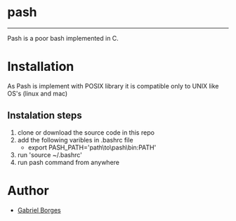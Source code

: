 # pash
---
Pash is a poor bash implemented in C.

# Installation
As Pash is implement with POSIX library it is compatible only to UNIX like OS's (linux and mac)
## Instalation steps 
1. clone or download the source code in this repo  
2. add the following varibles in .bashrc file
    * export PASH\_PATH='path\to\pash\bin:PATH'
3. run 'source ~/.bashrc'
4. run pash command from anywhere

# Author
* [Gabriel Borges](https://github.com/gfborges)

